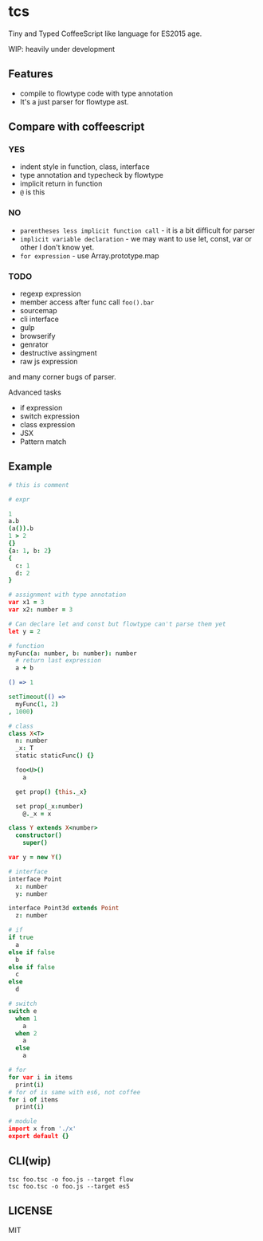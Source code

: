 # tcs

Tiny and Typed CoffeeScript like language for ES2015 age.

WIP: heavily under development

## Features

- compile to flowtype code with type annotation
- It's a just parser for flowtype ast.

## Compare with coffeescript

### **YES**

- indent style in function, class, interface
- type annotation and typecheck by flowtype
- implicit return in function
- `@` is this

### **NO**

- `parentheses less implicit function call` - it is a bit difficult for parser
- `implicit variable declaration` - we may want to use let, const, var or other I don't know yet.
- `for expression` - use Array.prototype.map

### TODO

- regexp expression
- member access after func call `foo().bar`
- sourcemap
- cli interface
- gulp
- browserify
- genrator
- destructive assingment
- raw js expression

and many corner bugs of parser.

Advanced tasks

- if expression
- switch expression
- class expression
- JSX
- Pattern match

## Example

```coffee
# this is comment

# expr

1
a.b
(a()).b
1 > 2
{}
{a: 1, b: 2}
{
  c: 1
  d: 2
}

# assignment with type annotation
var x1 = 3
var x2: number = 3

# Can declare let and const but flowtype can't parse them yet
let y = 2

# function
myFunc(a: number, b: number): number
  # return last expression
  a + b

() => 1

setTimeout(() =>
  myFunc(1, 2)
, 1000)

# class
class X<T>
  n: number
  _x: T
  static staticFunc() {}

  foo<U>()
    a

  get prop() {this._x}

  set prop(_x:number)
    @._x = x

class Y extends X<number>
  constructor()
    super()

var y = new Y()

# interface
interface Point
  x: number
  y: number

interface Point3d extends Point
  z: number

# if
if true
  a
else if false
  b
else if false
  c
else
  d

# switch
switch e
  when 1
    a
  when 2
    a
  else
    a

# for
for var i in items
  print(i)
# for of is same with es6, not coffee
for i of items
  print(i)

# module
import x from './x'
export default {}
```

## CLI(wip)

```
tsc foo.tsc -o foo.js --target flow
tsc foo.tsc -o foo.js --target es5
```

## LICENSE

MIT
